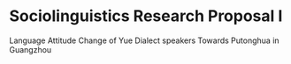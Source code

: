 # Sociolinguistics Research Proposal I

Language Attitude Change of Yue Dialect speakers Towards Putonghua in Guangzhou
